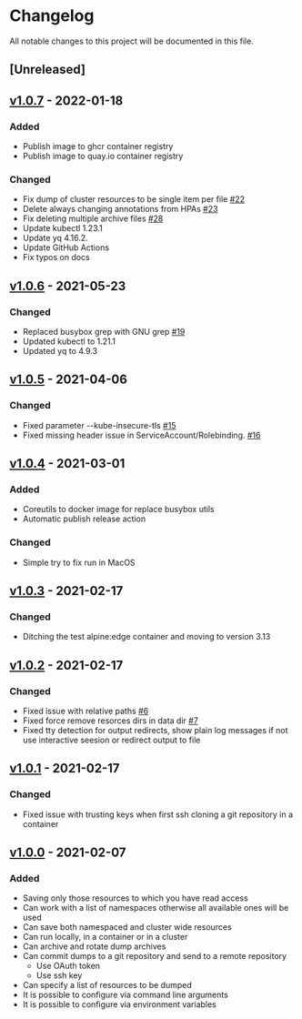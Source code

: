 # Changelog

All notable changes to this project will be documented in this file.

## [Unreleased]

## [v1.0.7](https://github.com/WoozyMasta/kube-dump/releases/tag/v1.0.7) - 2022-01-18

### Added

* Publish image to ghcr container registry
* Publish image to quay.io container registry

### Changed

* Fix dump of cluster resources to be single item per file
  [#22](https://github.com/WoozyMasta/kube-dump/pull/22)
* Delete always changing annotations from HPAs
  [#23](https://github.com/WoozyMasta/kube-dump/pull/23)
* Fix deleting multiple archive files
  [#28](https://github.com/WoozyMasta/kube-dump/pull/28)
* Update kubectl 1.23.1
* Update yq 4.16.2.
* Update GitHub Actions
* Fix typos on docs

## [v1.0.6](https://github.com/WoozyMasta/kube-dump/releases/tag/v1.0.6) - 2021-05-23

### Changed

* Replaced busybox grep with GNU grep
  [#19](https://github.com/WoozyMasta/kube-dump/issues/19)
* Updated kubectl to 1.21.1
* Updated yq to 4.9.3

## [v1.0.5](https://github.com/WoozyMasta/kube-dump/releases/tag/v1.0.5) - 2021-04-06

### Changed

* Fixed parameter --kube-insecure-tls
  [#15](https://github.com/WoozyMasta/kube-dump/issues/15)
* Fixed missing header issue in ServiceAccount/Rolebinding.
  [#16](https://github.com/WoozyMasta/kube-dump/issues/16)

## [v1.0.4](https://github.com/WoozyMasta/kube-dump/releases/tag/v1.0.4) - 2021-03-01

### Added

* Coreutils to docker image for replace busybox utils
* Automatic publish release action

### Changed

* Simple try to fix run in MacOS

## [v1.0.3](https://github.com/WoozyMasta/kube-dump/releases/tag/v1.0.3) - 2021-02-17

### Changed

* Ditching the test alpine:edge container and moving to version 3.13

## [v1.0.2](https://github.com/WoozyMasta/kube-dump/releases/tag/v1.0.2) - 2021-02-17

### Changed

* Fixed issue with relative paths
  [#6](https://github.com/WoozyMasta/kube-dump/issues/6)
* Fixed force remove resorces dirs in data dir
  [#7](https://github.com/WoozyMasta/kube-dump/issues/7)
* Fixed tty detection for output redirects, show plain log messages if not use
interactive seesion or redirect output to file

## [v1.0.1](https://github.com/WoozyMasta/kube-dump/releases/tag/v1.0.1) - 2021-02-17

### Changed

* Fixed issue with trusting keys when first ssh cloning a git repository
in a container

## [v1.0.0](/releases/tag/v1.0.0) - 2021-02-07

### Added

* Saving only those resources to which you have read access
* Can work with a list of namespaces otherwise all available ones will be used
* Can save both namespaced and cluster wide resources
* Can run locally, in a container or in a cluster
* Can archive and rotate dump archives
* Can commit dumps to a git repository and send to a remote repository
  * Use OAuth token
  * Use ssh key
* Can specify a list of resources to be dumped
* It is possible to configure via command line arguments
* It is possible to configure via environment variables

